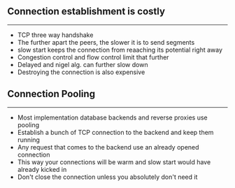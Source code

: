 ## Connection establishment is costly
***
- TCP three way handshake
- The further apart the peers, the slower it is to send segments
- slow start keeps the connection from reaaching its potential right away
- Congestion control and flow control limit that further
- Delayed and nigel alg. can further slow down
- Destroying the connection is also expensive


## Connection Pooling
***
- Most implementation database backends and reverse proxies use pooling
- Establish a bunch of TCP connection to the backend and keep them running
- Any request that comes to the backend use an already opened connection
- This way your connections will be warm and slow start would have already kicked in
- Don't close the connection unless you absolutely don't need it
